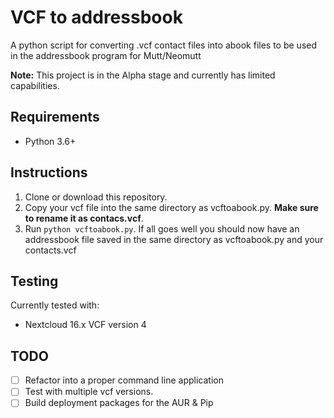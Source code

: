 # VCF to addressbook

A python script for converting .vcf contact files into abook files to be used in the addressbook program for Mutt/Neomutt

**Note:** This project is in the Alpha stage and currently has limited capabilities.

## Requirements
* Python 3.6+

## Instructions

1. Clone or download this repository.
2. Copy your vcf file into the same directory as vcftoabook.py. **Make sure to rename it as contacs.vcf**.
3. Run `python vcftoabook.py`. If all goes well you should now have an addressbook file saved in the same directory as vcftoabook.py and your contacts.vcf

## Testing
Currently tested with:
* Nextcloud 16.x VCF version 4

## TODO
- [ ] Refactor into a proper command line application
- [ ] Test with multiple vcf versions.
- [ ] Build deployment packages for the AUR & Pip
